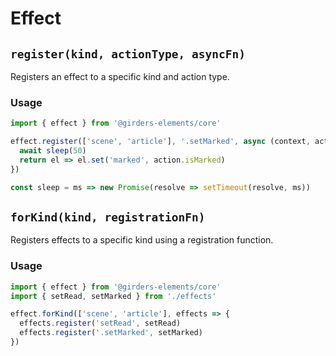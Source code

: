 # Effect

## `register(kind, actionType, asyncFn)`

Registers an effect to a specific kind and action type.

### Usage

```javascript
import { effect } from '@girders-elements/core'

effect.register(['scene', 'article'], '.setMarked', async (context, action) => {
  await sleep(50)
  return el => el.set('marked', action.isMarked)
})

const sleep = ms => new Promise(resolve => setTimeout(resolve, ms))
``` 

## `forKind(kind, registrationFn)`

Registers effects to a specific kind using a registration function.

### Usage

```javascript
import { effect } from '@girders-elements/core'
import { setRead, setMarked } from './effects'

effect.forKind(['scene', 'article'], effects => {
  effects.register('setRead', setRead)
  effects.register('.setMarked', setMarked)
})
```
